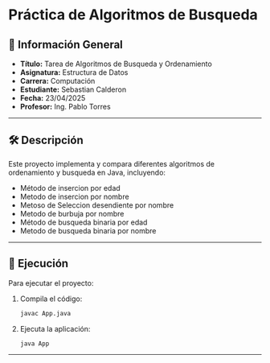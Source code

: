 # Práctica de Algoritmos de Busqueda

## 📌 Información General

- **Título:** Tarea de Algoritmos de Busqueda y Ordenamiento
- **Asignatura:** Estructura de Datos
- **Carrera:** Computación
- **Estudiante:** Sebastian Calderon
- **Fecha:** 23/04/2025
- **Profesor:** Ing. Pablo Torres

---

## 🛠️ Descripción

Este proyecto implementa y compara diferentes algoritmos de ordenamiento y busqueda en Java, incluyendo:
- Método de insercion por edad
- Metodo de insercion por nombre
- Metoso de Seleccion desendiente por nombre
- Metodo de burbuja por nombre
- Método de busqueda binaria por edad
- Metodo de busqueda binaria por nombre

---

## 🚀 Ejecución

Para ejecutar el proyecto:

1. Compila el código:
    ```bash
    javac App.java
    ```
2. Ejecuta la aplicación:
    ```bash
    java App
    ```
    
---
